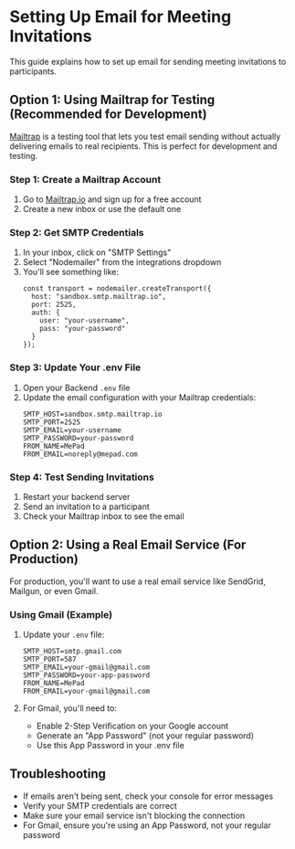 # Setting Up Email for Meeting Invitations

This guide explains how to set up email for sending meeting invitations to participants.

## Option 1: Using Mailtrap for Testing (Recommended for Development)

[Mailtrap](https://mailtrap.io/) is a testing tool that lets you test email sending without actually delivering emails to real recipients. This is perfect for development and testing.

### Step 1: Create a Mailtrap Account

1. Go to [Mailtrap.io](https://mailtrap.io/) and sign up for a free account
2. Create a new inbox or use the default one

### Step 2: Get SMTP Credentials

1. In your inbox, click on "SMTP Settings"
2. Select "Nodemailer" from the integrations dropdown
3. You'll see something like:
   ```
   const transport = nodemailer.createTransport({
     host: "sandbox.smtp.mailtrap.io",
     port: 2525,
     auth: {
       user: "your-username",
       pass: "your-password"
     }
   });
   ```

### Step 3: Update Your .env File

1. Open your Backend `.env` file
2. Update the email configuration with your Mailtrap credentials:
   ```
   SMTP_HOST=sandbox.smtp.mailtrap.io
   SMTP_PORT=2525
   SMTP_EMAIL=your-username
   SMTP_PASSWORD=your-password
   FROM_NAME=MePad
   FROM_EMAIL=noreply@mepad.com
   ```

### Step 4: Test Sending Invitations

1. Restart your backend server
2. Send an invitation to a participant
3. Check your Mailtrap inbox to see the email

## Option 2: Using a Real Email Service (For Production)

For production, you'll want to use a real email service like SendGrid, Mailgun, or even Gmail.

### Using Gmail (Example)

1. Update your `.env` file:
   ```
   SMTP_HOST=smtp.gmail.com
   SMTP_PORT=587
   SMTP_EMAIL=your-gmail@gmail.com
   SMTP_PASSWORD=your-app-password
   FROM_NAME=MePad
   FROM_EMAIL=your-gmail@gmail.com
   ```

2. For Gmail, you'll need to:
   - Enable 2-Step Verification on your Google account
   - Generate an "App Password" (not your regular password)
   - Use this App Password in your .env file

## Troubleshooting

- If emails aren't being sent, check your console for error messages
- Verify your SMTP credentials are correct
- Make sure your email service isn't blocking the connection
- For Gmail, ensure you're using an App Password, not your regular password
